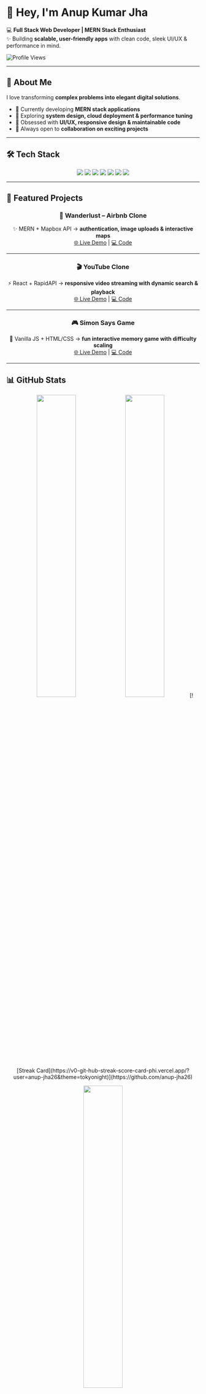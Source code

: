 # 👋 Hey, I'm Anup Kumar Jha  

💻 **Full Stack Web Developer | MERN Stack Enthusiast**  
✨ Building **scalable, user-friendly apps** with clean code, sleek UI/UX & performance in mind.  

![Profile Views](https://komarev.com/ghpvc/?username=anup-jha26&color=blue)  

---

## 🚀 About Me  
I love transforming **complex problems into elegant digital solutions**.  

- 🔭 Currently developing **MERN stack applications**  
- 🌱 Exploring **system design, cloud deployment & performance tuning**  
- 🎨 Obsessed with **UI/UX, responsive design & maintainable code**  
- 🤝 Always open to **collaboration on exciting projects**  

---

## 🛠 Tech Stack  

<p align="center">
  <!-- Frontend -->
  <img src="https://img.shields.io/badge/React-61DAFB?style=for-the-badge&logo=react&logoColor=white" /> 
  <img src="https://img.shields.io/badge/TailwindCSS-38B2AC?style=for-the-badge&logo=tailwind-css&logoColor=white" />
  
  <!-- Backend -->
  <img src="https://img.shields.io/badge/Node.js-339933?style=for-the-badge&logo=node.js&logoColor=white" /> 
  <img src="https://img.shields.io/badge/Express.js-000000?style=for-the-badge&logo=express&logoColor=white" />
  
  <!-- Database -->
  <img src="https://img.shields.io/badge/MongoDB-47A248?style=for-the-badge&logo=mongodb&logoColor=white" /> 
  
  <!-- Languages -->
  <img src="https://img.shields.io/badge/JavaScript-F7DF1E?style=for-the-badge&logo=javascript&logoColor=black" /> 
  <img src="https://img.shields.io/badge/TypeScript-3178C6?style=for-the-badge&logo=typescript&logoColor=white" />
</p>  

---

## 🌟 Featured Projects  

<div align="center">

### 🏡 Wanderlust – Airbnb Clone  
✨ MERN + Mapbox API → **authentication, image uploads & interactive maps**  
[🌐 Live Demo](https://wanderlust-5w8k.onrender.com/listings) | [💻 Code](https://github.com/anup-jha26/Wanderlust)  

---

### 🎬 YouTube Clone  
⚡ React + RapidAPI → **responsive video streaming with dynamic search & playback**  
[🌐 Live Demo](https://youtube-clone26.netlify.app/) | [💻 Code](https://github.com/anup-jha26/youtube-clone)  

---

### 🎮 Simon Says Game  
🎲 Vanilla JS + HTML/CSS → **fun interactive memory game with difficulty scaling**  
[🌐 Live Demo](https://simon-says-game26.netlify.app/) | [💻 Code](https://github.com/anup-jha26/simon-game)  

</div>  

---

## 📊 GitHub Stats  

<p align="center">
  <img src="https://github-readme-stats.vercel.app/api?username=anup-jha26&show_icons=true&theme=tokyonight" width="45%" />
  <img src="https://streak-stats.demolab.com?user=anup-jha26&theme=tokyonight" width="45%" />
[![Streak Card](https://v0-git-hub-streak-score-card-phi.vercel.app/?user=anup-jha26&theme=tokyonight)](https://github.com/anup-jha26)

  
</p>  

<p align="center">
  <img src="https://github-readme-stats.vercel.app/api/top-langs/?username=anup-jha26&layout=compact&theme=tokyonight" width="45%" />
</p>  

---

## 📫 Let's Connect  

<p align="center">
  🌐 <a href="https://anup-portfolio26.netlify.app/">Portfolio</a> | 💼 <a href="https://www.linkedin.com/in/anupjha26">LinkedIn</a> | 💻 <a href="https://github.com/anup-jha26">GitHub</a> | 📧 aniljha1076@gmail.com
</p>  

---

<p align="center">  
  ✨ *“Code with logic, design with heart, and build for impact.”* ✨  
</p>  
